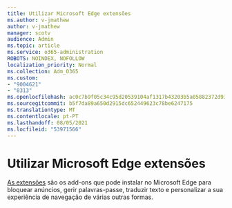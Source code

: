 ```yaml
---
title: Utilizar Microsoft Edge extensões
ms.author: v-jmathew
author: v-jmathew
manager: scotv
audience: Admin
ms.topic: article
ms.service: o365-administration
ROBOTS: NOINDEX, NOFOLLOW
localization_priority: Normal
ms.collection: Adm_O365
ms.custom:
- "9004621"
- "8313"
ms.openlocfilehash: ac0c7b9f05c34c95d20539104af1317b43203b5a05882372d93c98b80632ced3
ms.sourcegitcommit: b5f7da89a650d2915dc652449623c78be6247175
ms.translationtype: MT
ms.contentlocale: pt-PT
ms.lasthandoff: 08/05/2021
ms.locfileid: "53971566"
---
```

# <a name="use-microsoft-edge-extensions"></a>Utilizar Microsoft Edge extensões

[As extensões](https://go.microsoft.com/fwlink/?linkid=2135619) são os add-ons que pode instalar no Microsoft Edge para bloquear anúncios, gerir palavras-passe, traduzir texto e personalizar a sua experiência de navegação de várias outras formas.
